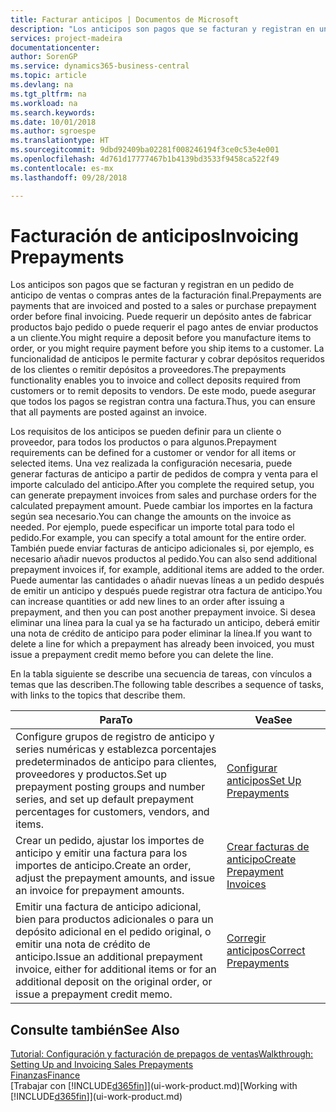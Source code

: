 ```yaml
---
title: Facturar anticipos | Documentos de Microsoft
description: "Los anticipos son pagos que se facturan y registran en un pedido de anticipo de ventas o compras antes de la facturación final. Puede requerir un depósito antes de fabricar productos bajo pedido o puede requerir el pago antes de enviar productos a un cliente. La funcionalidad de anticipos le permite facturar y cobrar depósitos requeridos de los clientes o remitir depósitos a proveedores. De este modo, puede asegurar que todos los pagos se registran contra una factura."
services: project-madeira
documentationcenter: 
author: SorenGP
ms.service: dynamics365-business-central
ms.topic: article
ms.devlang: na
ms.tgt_pltfrm: na
ms.workload: na
ms.search.keywords: 
ms.date: 10/01/2018
ms.author: sgroespe
ms.translationtype: HT
ms.sourcegitcommit: 9dbd92409ba02281f008246194f3ce0c53e4e001
ms.openlocfilehash: 4d761d17777467b1b4139bd3533f9458ca522f49
ms.contentlocale: es-mx
ms.lasthandoff: 09/28/2018

---
```

# <a name="invoicing-prepayments"></a><span data-ttu-id="32ff2-106">Facturación de anticipos</span><span class="sxs-lookup"><span data-stu-id="32ff2-106">Invoicing Prepayments</span></span>
<span data-ttu-id="32ff2-107">Los anticipos son pagos que se facturan y registran en un pedido de anticipo de ventas o compras antes de la facturación final.</span><span class="sxs-lookup"><span data-stu-id="32ff2-107">Prepayments are payments that are invoiced and posted to a sales or purchase prepayment order before final invoicing.</span></span> <span data-ttu-id="32ff2-108">Puede requerir un depósito antes de fabricar productos bajo pedido o puede requerir el pago antes de enviar productos a un cliente.</span><span class="sxs-lookup"><span data-stu-id="32ff2-108">You might require a deposit before you manufacture items to order, or you might require payment before you ship items to a customer.</span></span> <span data-ttu-id="32ff2-109">La funcionalidad de anticipos le permite facturar y cobrar depósitos requeridos de los clientes o remitir depósitos a proveedores.</span><span class="sxs-lookup"><span data-stu-id="32ff2-109">The prepayments functionality enables you to invoice and collect deposits required from customers or to remit deposits to vendors.</span></span> <span data-ttu-id="32ff2-110">De este modo, puede asegurar que todos los pagos se registran contra una factura.</span><span class="sxs-lookup"><span data-stu-id="32ff2-110">Thus, you can ensure that all payments are posted against an invoice.</span></span>  

 <span data-ttu-id="32ff2-111">Los requisitos de los anticipos se pueden definir para un cliente o proveedor, para todos los productos o para algunos.</span><span class="sxs-lookup"><span data-stu-id="32ff2-111">Prepayment requirements can be defined for a customer or vendor for all items or selected items.</span></span> <span data-ttu-id="32ff2-112">Una vez realizada la configuración necesaria, puede generar facturas de anticipo a partir de pedidos de compra y venta para el importe calculado del anticipo.</span><span class="sxs-lookup"><span data-stu-id="32ff2-112">After you complete the required setup, you can generate prepayment invoices from sales and purchase orders for the calculated prepayment amount.</span></span> <span data-ttu-id="32ff2-113">Puede cambiar los importes en la factura según sea necesario.</span><span class="sxs-lookup"><span data-stu-id="32ff2-113">You can change the amounts on the invoice as needed.</span></span> <span data-ttu-id="32ff2-114">Por ejemplo, puede especificar un importe total para todo el pedido.</span><span class="sxs-lookup"><span data-stu-id="32ff2-114">For example, you can specify a total amount for the entire order.</span></span> <span data-ttu-id="32ff2-115">También puede enviar facturas de anticipo adicionales si, por ejemplo, es necesario añadir nuevos productos al pedido.</span><span class="sxs-lookup"><span data-stu-id="32ff2-115">You can also send additional prepayment invoices if, for example, additional items are added to the order.</span></span> <span data-ttu-id="32ff2-116">Puede aumentar las cantidades o añadir nuevas líneas a un pedido después de emitir un anticipo y después puede registrar otra factura de anticipo.</span><span class="sxs-lookup"><span data-stu-id="32ff2-116">You can increase quantities or add new lines to an order after issuing a prepayment, and then you can post another prepayment invoice.</span></span> <span data-ttu-id="32ff2-117">Si desea eliminar una línea para la cual ya se ha facturado un anticipo, deberá emitir una nota de crédito de anticipo para poder eliminar la línea.</span><span class="sxs-lookup"><span data-stu-id="32ff2-117">If you want to delete a line for which a prepayment has already been invoiced, you must issue a prepayment credit memo before you can delete the line.</span></span>  

 <span data-ttu-id="32ff2-118">En la tabla siguiente se describe una secuencia de tareas, con vínculos a temas que las describen.</span><span class="sxs-lookup"><span data-stu-id="32ff2-118">The following table describes a sequence of tasks, with links to the topics that describe them.</span></span>

|<span data-ttu-id="32ff2-119">**Para**</span><span class="sxs-lookup"><span data-stu-id="32ff2-119">**To**</span></span>|<span data-ttu-id="32ff2-120">**Vea**</span><span class="sxs-lookup"><span data-stu-id="32ff2-120">**See**</span></span>|  
|------------|-------------|  
|<span data-ttu-id="32ff2-121">Configure grupos de registro de anticipo y series numéricas y establezca porcentajes predeterminados de anticipo para clientes, proveedores y productos.</span><span class="sxs-lookup"><span data-stu-id="32ff2-121">Set up prepayment posting groups and number series, and set up default prepayment percentages for customers, vendors, and items.</span></span>|[<span data-ttu-id="32ff2-122">Configurar anticipos</span><span class="sxs-lookup"><span data-stu-id="32ff2-122">Set Up Prepayments</span></span>](finance-set-up-prepayments.md)|
|<span data-ttu-id="32ff2-123">Crear un pedido, ajustar los importes de anticipo y emitir una factura para los importes de anticipo.</span><span class="sxs-lookup"><span data-stu-id="32ff2-123">Create an order, adjust the prepayment amounts, and issue an invoice for prepayment amounts.</span></span>|[<span data-ttu-id="32ff2-124">Crear facturas de anticipo</span><span class="sxs-lookup"><span data-stu-id="32ff2-124">Create Prepayment Invoices</span></span>](finance-how-to-create-prepayment-invoices.md)|  
|<span data-ttu-id="32ff2-125">Emitir una factura de anticipo adicional, bien para productos adicionales o para un depósito adicional en el pedido original, o emitir una nota de crédito de anticipo.</span><span class="sxs-lookup"><span data-stu-id="32ff2-125">Issue an additional prepayment invoice, either for additional items or for an additional deposit on the original order, or issue a prepayment credit memo.</span></span>|[<span data-ttu-id="32ff2-126">Corregir anticipos</span><span class="sxs-lookup"><span data-stu-id="32ff2-126">Correct Prepayments</span></span>](finance-how-to-correct-prepayments.md)|  

## <a name="see-also"></a><span data-ttu-id="32ff2-127">Consulte también</span><span class="sxs-lookup"><span data-stu-id="32ff2-127">See Also</span></span>  
[<span data-ttu-id="32ff2-128">Tutorial: Configuración y facturación de prepagos de ventas</span><span class="sxs-lookup"><span data-stu-id="32ff2-128">Walkthrough: Setting Up and Invoicing Sales Prepayments</span></span>](walkthrough-setting-up-and-invoicing-sales-prepayments.md)  
[<span data-ttu-id="32ff2-129">Finanzas</span><span class="sxs-lookup"><span data-stu-id="32ff2-129">Finance</span></span>](finance.md)  
<span data-ttu-id="32ff2-130">[Trabajar con [!INCLUDE[d365fin](includes/d365fin_md.md)]](ui-work-product.md)</span><span class="sxs-lookup"><span data-stu-id="32ff2-130">[Working with [!INCLUDE[d365fin](includes/d365fin_md.md)]](ui-work-product.md)</span></span>

